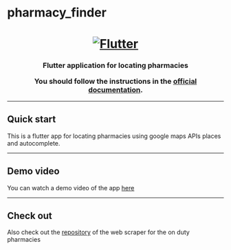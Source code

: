 # pharmacy_finder

<a href="https://flutter.dev/">
  <h1 align="center">
    <picture>
      <source media="(prefers-color-scheme: dark)" srcset="https://storage.googleapis.com/cms-storage-bucket/6e19fee6b47b36ca613f.png">
      <img alt="Flutter" src="https://storage.googleapis.com/cms-storage-bucket/c823e53b3a1a7b0d36a9.png">
    </picture>
  </h1>
</a>

  <h3 align="center">Flutter application for locating pharmacies</br>

  You should follow the instructions in the [official documentation](https://flutter.io/docs/get-started/install).
  </h3>
  

  <hr>

  ## Quick start

This is a flutter app for locating pharmacies using google maps APIs places and autocomplete.

<hr>

## Demo video

You can watch a demo video of the app [here](https://www.youtube.com/watch?v=lpwxw9bXUoY&feature=youtu.be)

<hr>

## Check out
Also check out the [repository](https://github.com/KostisGrf/pharmacy_finder_scraper) of the web scraper for the on duty pharmacies

  


